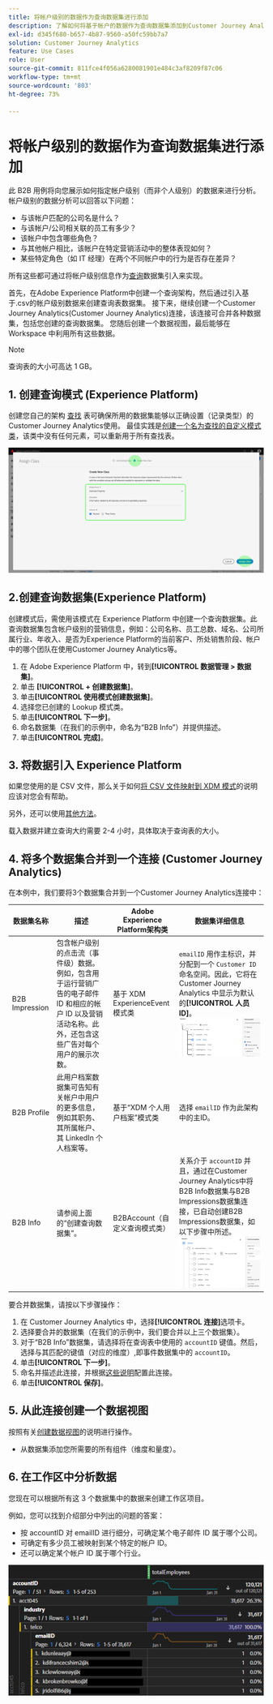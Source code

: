 ```yaml
---
title: 将帐户级别的数据作为查询数据集进行添加
description: 了解如何将基于帐户的数据作为查询数据集添加到Customer Journey Analytics
exl-id: d345f680-b657-4b87-9560-a50fc59bb7a7
solution: Customer Journey Analytics
feature: Use Cases
role: User
source-git-commit: 811fce4f056a6280081901e484c3af8209f87c06
workflow-type: tm+mt
source-wordcount: '803'
ht-degree: 73%

---
```


# 将帐户级别的数据作为查询数据集进行添加

此 B2B 用例将向您展示如何指定帐户级别（而非个人级别）的数据来进行分析。帐户级别的数据分析可以回答以下问题：

* 与该帐户匹配的公司名是什么？
* 与该帐户/公司相关联的员工有多少？
* 该帐户中包含哪些角色？
* 与其他帐户相比，该帐户在特定营销活动中的整体表现如何？
* 某些特定角色（如 IT 经理）在两个不同帐户中的行为是否存在差异？

所有这些都可通过将帐户级别信息作为[查询](/help/getting-started/cja-glossary.md)数据集引入来实现。

首先，在Adobe Experience Platform中创建一个查询架构，然后通过引入基于.csv的帐户级别数据来创建查询表数据集。 接下来，继续创建一个Customer Journey Analytics(Customer Journey Analytics)连接，该连接可合并各种数据集，包括您创建的查询数据集。 您随后创建一个数据视图，最后能够在 Workspace 中利用所有这些数据。

>[!NOTE]
>
>查询表的大小可高达 1 GB。

## 1. 创建查询模式 (Experience Platform)

创建您自己的架构 [查找](/help/getting-started/cja-glossary.md) 表可确保所用的数据集能够以正确设置（记录类型）的Customer Journey Analytics使用。 最佳实践是[创建一个名为查找的自定义模式类](https://experienceleague.adobe.com/docs/experience-platform/xdm/tutorials/create-schema-ui.html?lang=zh-Hans#create-new-class)，该类中没有任何元素，可以重新用于所有查找表。

![“创建新类”对话框。](../assets/create-new-class.png)

## 2.创建查询数据集(Experience Platform)

创建模式后，需使用该模式在 Experience Platform 中创建一个查询数据集。此查询数据集包含帐户级别的营销信息，例如：公司名称、员工总数、域名、公司所属行业、年收入、是否为Experience Platform的当前客户、所处销售阶段、帐户中的哪个团队在使用Customer Journey Analytics等。

1. 在 Adobe Experience Platform 中，转到&#x200B;**[!UICONTROL 数据管理 > 数据集]**。
1. 单击 **[!UICONTROL + 创建数据集]**。
1. 单击&#x200B;**[!UICONTROL 使用模式创建数据集]**。
1. 选择您已创建的 Lookup 模式类。
1. 单击&#x200B;**[!UICONTROL 下一步]**。
1. 命名数据集（在我们的示例中，命名为“B2B Info”）并提供描述。
1. 单击&#x200B;**[!UICONTROL 完成]**。

## 3. 将数据引入 Experience Platform

如果您使用的是 CSV 文件，那么关于如何[将 CSV 文件映射到 XDM 模式](https://experienceleague.adobe.com/docs/experience-platform/ingestion/tutorials/map-a-csv-file.html?lang=zh-Hans)的说明应该对您会有帮助。

另外，还可以使用[其他方法](https://experienceleague.adobe.com/docs/experience-platform/ingestion/home.html?lang=zh-Hans)。

载入数据并建立查询大约需要 2-4 小时，具体取决于查询表的大小。

## 4. 将多个数据集合并到一个连接 (Customer Journey Analytics)

在本例中，我们要将3个数据集合并到一个Customer Journey Analytics连接中：

| 数据集名称 | 描述 | Adobe Experience Platform架构类 | 数据集详细信息 |
| --- | --- | --- | --- |
| B2B Impression | 包含帐户级别的点击流（事件级）数据。例如，包含用于运行营销广告的电子邮件 ID 和相应的帐户 ID 以及营销活动名称。此外，还包含这些广告对每个用户的展示次数。 | 基于 XDM ExperienceEvent 模式类 | `emailID` 用作主标识，并分配到一个 `Customer ID` 命名空间。因此，它将在 Customer Journey Analytics 中显示为默认的&#x200B;**[!UICONTROL 人员 ID]**。![展示次数](../assets/impressions-mixins.png) |
| B2B Profile | 此用户档案数据集可告知有关帐户中用户的更多信息，例如其职务、其所属帐户、其 LinkedIn 个人档案等。 | 基于“XDM 个人用户档案”模式类 | 选择 `emailID` 作为此架构中的主ID。 |
| B2B Info | 请参阅上面的“创建查询数据集”。 | B2BAccount（自定义查询模式类） | 关系介于 `accountID` 并且，通过在Customer Journey Analytics中将B2B Info数据集与B2B Impressions数据集连接，已自动创建B2B Impressions数据集，如以下步骤中所述。 ![查询](../assets/lookup-mixins.png) |

要合并数据集，请按以下步骤操作：

1. 在 Customer Journey Analytics 中，选择&#x200B;**[!UICONTROL 连接]**&#x200B;选项卡。
1. 选择要合并的数据集（在我们的示例中，我们要合并以上三个数据集）。
1. 对于“B2B Info”数据集，请选择将在查询表中使用的 `accountID` 键值。然后，选择与其匹配的键值（对应的维度）,即事件数据集中的 `accountID`。
1. 单击&#x200B;**[!UICONTROL 下一步]**。
1. 命名并描述此连接，并根据[这些说明](/help/connections/create-connection.md)配置此连接。
1. 单击&#x200B;**[!UICONTROL 保存]**。

## 5. 从此连接创建一个数据视图

按照有关[创建数据视图](/help/data-views/create-dataview.md)的说明进行操作。

* 从数据集添加您所需要的所有组件（维度和量度）。

## 6. 在工作区中分析数据

您现在可以根据所有这 3 个数据集中的数据来创建工作区项目。

例如，您可以找到介绍部分中列出的问题的答案：

* 按 accountID 对 emailID 进行细分，可确定某个电子邮件 ID 属于哪个公司。
* 可确定有多少员工被映射到某个特定的帐户 ID。
* 还可以确定某个帐户 ID 属于哪个行业。

![project-lookup2](assets/analyze.png)
